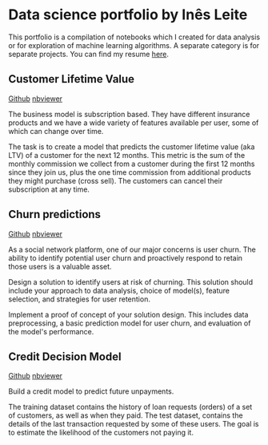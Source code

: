 # Data science portfolio by Inês Leite

This portfolio is a compilation of notebooks which I created for data analysis or for exploration of machine learning algorithms. A separate category is for separate projects. You can find my resume [here](https://drive.google.com/file/d/15VQ4gAFr1AjVtJkus3zB9PzAaYqyF7DZ/view?usp=sharing).


## Customer Lifetime Value

[Github](https://github.com/inesleite/ltv-prediction)
[nbviewer](https://nbviewer.org/github/inesleite/ltv-prediction/blob/main/soution.ipynb)

The business model is subscription based. They have different insurance products and we have a wide variety of features available per user, some of which can change over time.

The task is to create a model that predicts the customer lifetime value (aka LTV) of a customer for the next 12 months. This metric is the sum of the monthly commission we collect from a customer during the first 12 months since they join us, plus the one time commission from additional products they might purchase (cross sell). The customers can cancel their subscription at any time.

## Churn predictions

[Github](https://github.com/inesleite/ltv-prediction)
[nbviewer](https://nbviewer.org/github/inesleite/churn-prediction/blob/main/solution.ipynb)

As a social network platform, one of our major concerns is user churn. The ability to identify potential user churn and proactively respond to retain those users is a valuable asset.

Design a solution to identify users at risk of churning. This solution should include your approach to data analysis, choice of model(s), feature selection, and strategies for user retention.

Implement a proof of concept of your solution design. This includes data preprocessing, a basic prediction model for user churn, and evaluation of the model's performance.

## Credit Decision Model

[Github](https://github.com/inesleite/credit-decision-model)
[nbviewer](https://nbviewer.org/github/inesleite/credit-decision-model/blob/main/solution.ipynb)

Build a credit model to predict future unpayments.

The training dataset contains the history of loan requests (orders) of a set of customers, as well as when they paid. The test dataset, contains the details of the last transaction requested by some of these users. The goal is to estimate the likelihood of the customers not paying it. 

